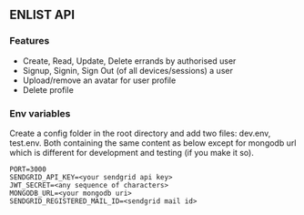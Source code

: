 ## ENLIST API

### Features
- Create, Read, Update, Delete errands by authorised user
- Signup, Signin, Sign Out (of all devices/sessions) a user
- Upload/remove an avatar for user profile
- Delete profile

### Env variables
Create a config folder in the root directory and add two files: dev.env, test.env. Both containing the same content as below except for mongodb url which is different for development and testing (if you make it so).
```
PORT=3000
SENDGRID_API_KEY=<your sendgrid api key>
JWT_SECRET=<any sequence of characters>
MONGODB_URL=<your mongodb uri>
SENDGRID_REGISTERED_MAIL_ID=<sendgrid mail id>
```
